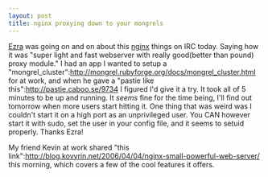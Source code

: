 ```yaml
---
layout: post
title: nginx proxying down to your mongrels
---
```

[Ezra](http://brainspl.at) was going on and on about this [nginx](http://sysoev.ru/en/) things on IRC today.  Saying how it was "super light and fast webserver with really good(better than pound) proxy module."  I had an app I wanted to setup a "mongrel_cluster":http://mongrel.rubyforge.org/docs/mongrel_cluster.html for at work, and when he gave a "pastie like this":http://pastie.caboo.se/9734 I figured I'd give it a try.  It took all of 5 minutes to be up and running.  It *seems* fine for the time being, I'll find out tomorrow when more users start hitting it.  One thing that was weird was I couldn't start it on a high port as an unprivileged user.  You CAN however start it with sudo, set the user in your config file, and it seems to setuid properly.  Thanks Ezra!

My friend Kevin at work shared "this link":http://blog.kovyrin.net/2006/04/04/nginx-small-powerful-web-server/ this morning, which covers a few of the cool features it offers.
